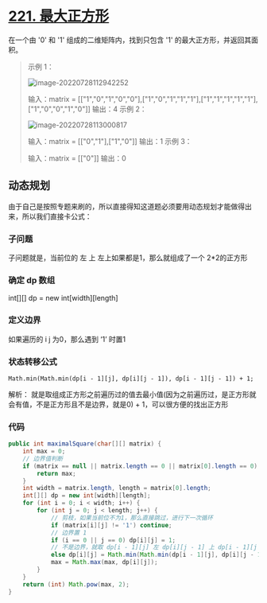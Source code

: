 # [221. 最大正方形](https://leetcode.cn/problems/maximal-square/)

在一个由 '0' 和 '1' 组成的二维矩阵内，找到只包含 '1' 的最大正方形，并返回其面积。

> 示例 1：
>
> ![image-20220728112942252](http://image.tinx.top/image-20220728112942252.png)
>
> 输入：matrix = [["1","0","1","0","0"],["1","0","1","1","1"],["1","1","1","1","1"],["1","0","0","1","0"]]
> 输出：4
> 示例 2：
>
> ![image-20220728113000817](http://image.tinx.top/image-20220728113000817.png)
>
>
> 输入：matrix = [["0","1"],["1","0"]]
> 输出：1
> 示例 3：
>
> 输入：matrix = [["0"]]
> 输出：0

## 动态规划

由于自己是按照专题来刷的，所以直接得知这道题必须要用动态规划才能做得出来，所以我们直接卡公式：

### 子问题

子问题就是，当前位的 左 上 左上如果都是1，那么就组成了一个 2*2的正方形

### 确定 dp 数组

int\[][] dp = new int\[width][length]

### 定义边界

如果遍历的 i j 为0，那么遇到 ‘1’ 时置1

### 状态转移公式

```Math.min(Math.min(dp[i - 1][j], dp[i][j - 1]), dp[i - 1][j - 1]) + 1;```

解析： 就是取组成正方形之前遍历过的值去最小值(因为之前遍历过，是正方形就会有值，不是正方形且不是边界，就是0) + 1，可以很方便的找出正方形

### 代码

```java
public int maximalSquare(char[][] matrix) {
    int max = 0;
  	// 边界值判断
    if (matrix == null || matrix.length == 0 || matrix[0].length == 0) {
        return max;
    }
    int width = matrix.length, length = matrix[0].length;
    int[][] dp = new int[width][length];
    for (int i = 0; i < width; i++) {
        for (int j = 0; j < length; j++) {
            // 剪枝，如果当前位不为1，那么直接跳过，进行下一次循环
            if (matrix[i][j] != '1') continue;
            // 边界置 1
            if (i == 0 || j == 0) dp[i][j] = 1;
            // 不是边界，就取 dp[i - 1][j] 左 dp[i][j - 1] 上 dp[i - 1][j - 1]左上的最小值+1
            else dp[i][j] = Math.min(Math.min(dp[i - 1][j], dp[i][j - 1]), dp[i - 1][j - 1]) + 1;
            max = Math.max(max, dp[i][j]);
        }
    }
    return (int) Math.pow(max, 2);
}
```